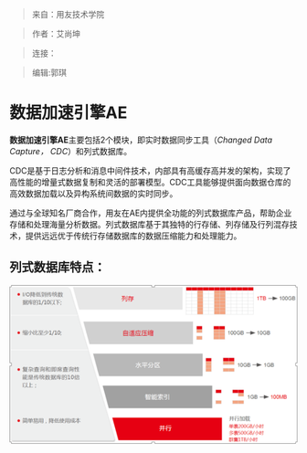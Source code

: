 >来自：用友技术学院

>作者：艾尚坤

>连接：

>编辑:郭琪

# 数据加速引擎AE

**数据加速引擎AE**主要包括2个模块，即实时数据同步工具（*Changed Data Capture， CDC*）和列式数据库。

CDC是基于日志分析和消息中间件技术，内部具有高缓存高并发的架构，实现了高性能的增量式数据复制和灵活的部署模型。CDC工具能够提供面向数据仓库的高效数据加载以及异构系统间数据的实时同步。

通过与全球知名厂商合作，用友在AE内提供全功能的列式数据库产品，帮助企业存储和处理海量分析数据。列式数据库基于其独特的行存储、列存储及行列混存技术，提供远远优于传统行存储数据库的数据压缩能力和处理能力。


## 列式数据库特点：

![](QQ图片20161129153856.png)

